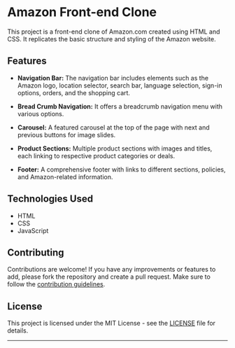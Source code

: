 # Amazon Front-end Clone

This project is a front-end clone of Amazon.com created using HTML and CSS. It replicates the basic structure and styling of the Amazon website.

## Features

- **Navigation Bar:** The navigation bar includes elements such as the Amazon logo, location selector, search bar, language selection, sign-in options, orders, and the shopping cart.

- **Bread Crumb Navigation:** It offers a breadcrumb navigation menu with various options.

- **Carousel:** A featured carousel at the top of the page with next and previous buttons for image slides.

- **Product Sections:** Multiple product sections with images and titles, each linking to respective product categories or deals.

- **Footer:** A comprehensive footer with links to different sections, policies, and Amazon-related information.

## Technologies Used

- HTML
- CSS
- JavaScript


## Contributing

Contributions are welcome! If you have any improvements or features to add, please fork the repository and create a pull request. Make sure to follow the [contribution guidelines](CONTRIBUTING.md).

## License

This project is licensed under the MIT License - see the [LICENSE](LICENSE) file for details.

---
